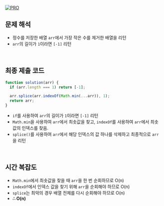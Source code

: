 [![PRO]][Link]

## 문제 해석

- 정수를 저장한 배열 `arr`에서 가장 작은 수를 제거한 배열을 리턴
- `arr`의 길이가 `1`이라면 `[-1]` 리턴

<br/>

## 최종 제출 코드

```javascript
function solution(arr) {
  if (arr.length === 1) return [-1];

  arr.splice(arr.indexOf(Math.min(...arr)), 1);
  return arr;
}
```

- `if`를 사용하여 `arr`의 길이가 `1`이라면 `[-1]` 리턴
- `Math.min`을 사용하여 `arr`에서 최솟값을 찾고, `indexOf`를 사용하여 `arr`에서 최솟값의 인덱스를 찾음.
- `splice()`를 사용하여 `arr`에서 해당 인덱스의 값 하나를 삭제하고 최종적으로 `arr`을 리턴

<br/>

## 시간 복잡도

- `Math.min`에서 최솟값을 찾을 때 `arr`을 한 번 순회하므로 O(n)
- `indexOf`에서 인덱스 값을 찾기 위해 `arr`을 순회해야 하므로 O(n)
- `splice`는 최악의 경우 배열 전체를 다시 순회해야 하므로 O(n)
- **∴ O(n)**

<!---------------------------------------------------------------------------->

[PRO]: https://github.com/GoSSaChin/algorithm-js/assets/107768516/67c43b52-bc3f-4571-a249-5519021afbb0
[Link]: https://school.programmers.co.kr/learn/courses/30/lessons/12935
